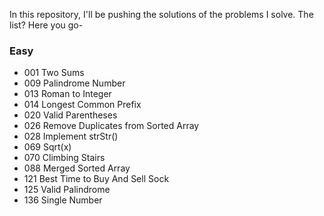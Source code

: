In this repository, I'll be pushing the solutions of the problems I solve. The list? Here you go-

### Easy

* 001 Two Sums
* 009 Palindrome Number
* 013 Roman to Integer
* 014 Longest Common Prefix
* 020 Valid Parentheses
* 026 Remove Duplicates from Sorted Array
* 028 Implement strStr()
* 069 Sqrt(x)
* 070 Climbing Stairs
* 088 Merged Sorted Array
* 121 Best Time to Buy And Sell Sock
* 125 Valid Palindrome
* 136 Single Number